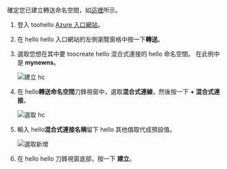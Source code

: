 確定您已建立轉送命名空間，如[這裡][namespace-how-to]所示。

1. 登入 toohello [Azure 入口網站](https://portal.azure.com)。
2. 在 hello hello 入口網站的左側瀏覽窗格中按一下**轉送**。
3. 選取您想在其中要 toocreate hello 混合式連接的 hello 命名空間。 在此例中是 **mynewns**。
   
    ![建立 hc](./media/relay-create-hybrid-connection-portal/create-hc-1.png)
4. 在 hello**轉送命名空間**刀鋒視窗中，選取**混合式連線**，然後按一下  **+ 混合式連接**。
   
    ![選取 hc](./media/relay-create-hybrid-connection-portal/create-hc-2.png)
5. 輸入 hello**混合式連接名稱**留下 hello 其他值取代成預設值。
   
    ![選取新增](./media/relay-create-hybrid-connection-portal/create-hc-3.png)
6. 在 hello hello 刀鋒視窗底部，按一下 **建立**。

[namespace-how-to]: ../articles/service-bus-relay/relay-create-namespace-portal.md 